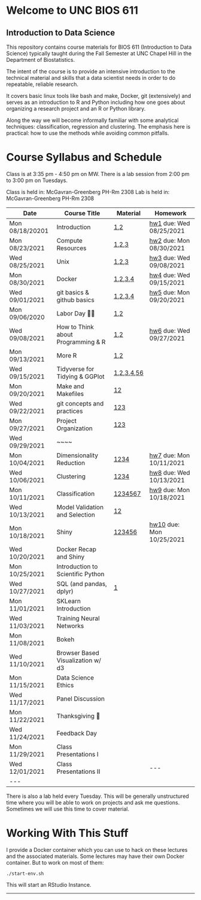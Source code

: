 Welcome to UNC BIOS 611
=======================
Introduction to Data Science
----------------------------

This repository contains course materials for BIOS 611 (Introduction
to Data Science) typically taught during the Fall Semester at UNC
Chapel Hill in the Department of Biostatistics.

The intent of the course is to provide an intensive introduction to
the technical material and skills that a data scientist needs in order
to do repeatable, reliable research.

It covers basic linux tools like bash and make, Docker, git
(extensively) and serves as an introduction to R and Python including
how one goes about organizing a research project and an R or Python
library.

Along the way we will become informally familiar with some analytical
techniques: classification, regression and clustering. The emphasis
here is practical: how to use the methods while avoiding common
pitfalls.

Course Syllabus and Schedule
============================

Class is at 3:35 pm - 4:50 pm on MW. There is a lab session from 2:00
pm to 3:00 pm on Tuesdays.

Class is held in: McGavran-Greenberg PH-Rm 2308
Lab is held in: McGavran-Greenberg PH-Rm 2308


| Date            | Course Title                       | Material                                                 | Homework                       |
| ---             | ---                                | ---                                                      | ---                            |
| Mon 08/18/20201 | Introduction                       | [1][m1],[2][m2]                                          | [hw1][hw1] due: Wed 08/25/2021 |
| Mon 08/23/2021  | Compute Resources                  | [1][m3],[2][m4],[3][m5]                                  | [hw2][hw2] due: Mon 08/30/2021 |
| Wed 08/25/2021  | Unix                               | [1][m8],[2][m6],[3][m7]                                  | [hw3][hw3] due: Wed 09/08/2021 |
| Mon 08/30/2021  | Docker                             | [1][m9],[2][m4],[3][m5],[4][m10]                         | [hw4][hw4] due: Wed 09/15/2021 |
| Wed 09/01/2021  | git basics & github basics         | [1][m13],[2][m14],[3][m15],[4][m16]                      | [hw5][hw5] due: Mon 09/20/2021 |
| Mon 09/06/2020  | Labor Day 🍞🌹                     | [1][m12],[2][m16]                                        |                                |
| Wed 09/08/2021  | How to Think about Programming & R | [1][m18],[2][m19]                                        | [hw6][hw6] due: Wed 09/27/2021 |
| Mon 09/13/2021  | More R                             | [1][m20],[2][m23]                                        |                                |
| Wed 09/15/2021  | Tidyverse for Tidying & GGPlot     | [1][m22],[2][m24],[3][m25],[4][m26],[5][m27][6][m28]     |                                |
| Mon 09/20/2021  | Make and Makefiles                 | [1][m29][2][m30]                                         |                                |
| Wed 09/22/2021  | git concepts and practices         | [1][m31][2][m32][3][m33]                                 |                                |
| Mon 09/27/2021  | Project Organization               | [1][m34][2][m35][3][m36]                                 |                                |
| Wed 09/29/2021  | ~~~~                               |                                                          |                                |
| Mon 10/04/2021  | Dimensionality Reduction           | [1][m37][2][m38][3][m39][4][m40]                         | [hw7][hw7] due: Mon 10/11/2021 |
| Wed 10/06/2021  | Clustering                         | [1][m41][2][m42][3][m43][4][m44]                         | [hw8][hw8] due: Wed 10/13/2021 |
| Mon 10/11/2021  | Classification                     | [1][m45][2][m46][3][m47][4][m48][5][m49][6][m50][7][m51] | [hw9][hw9] due: Mon 10/18/2021 |
| Wed 10/13/2021  | Model Validation and Selection     | [1][m52][2][m53]                                         |                                 |
| Mon 10/18/2021  | Shiny                              | [1][m54][2][m55][3][m56][4][m57][5][m58][6][m59]         | [hw10][hw10] due: Mon 10/25/2021|
| Wed 10/20/2021  | Docker Recap and Shiny             |                                                          |                                |
| Mon 10/25/2021  | Introduction to Scientific Python  |                                                          |                                |
| Wed 10/27/2021  | SQL (and pandas, dplyr)            | [1][m11]                                                 |                                |
| Mon 11/01/2021  | SKLearn Introduction               |                                                          |                                |
| Wed 11/03/2021  | Training Neural Networks           |                                                          |                                |
| Mon 11/08/2021  | Bokeh                              |                                                          |                                |
| Wed 11/10/2021  | Browser Based Visualization w/ d3  |                                                          |                                |
| Mon 11/15/2021  | Data Science Ethics                |                                                          |                                |
| Wed 11/17/2021  | Panel Discussion                   |                                                          |                                |
| Mon 11/22/2021  | Thanksgiving 🦃                    |                                                          |                                |
| Wed 11/24/2021  | Feedback Day                       |                                                          |                                |
| Mon 11/29/2021  | Class Presentations I              |                                                          |                                |
| Wed 12/01/2021  | Class Presentations II             |                                                          | ---                            |
| ---             |                                    |                                                          |                                |


There is also a lab held every Tuesday. This will be generally
unstructured time where you will be able to work on projects and ask
me questions. Sometimes we will use this time to cover material.

Working With This Stuff
=======================

I provide a Docker container which you can use to hack on these
lectures and the associated materials. Some lectures may have their
own Docker container. But to work on most of them:


    ./start-env.sh
    
This will start an RStudio Instance.

* * * 

[m1]:https://github.com/Vincent-Toups/datasci611/blob/main/lectures/01-course-intro-data-scientist/course-intro-data-scientist.org
[m2]:https://github.com/Vincent-Toups/datasci611/blob/main/lectures/01-course-intro-data-scientist/slides.Rpres
[m3]:https://its.unc.edu/research-computing/longleaf-cluster/
[m4]:https://docs.docker.com/docker-for-windows/install/
[m5]:https://docs.docker.com/engine/install/ubuntu/
[m6]:https://www.gnu.org/software/bash/manual/bash.html
[m7]:https://learnxinyminutes.com/docs/bash/
[m8]:https://github.com/Vincent-Toups/datasci611/tree/main/lectures/02-unix
[m9]:https://github.com/Vincent-Toups/datasci611/blob/main/lectures/03-Docker/docker.org
[m10]:https://learnxinyminutes.com/docs/docker/
[m11]:https://tomaugspurger.github.io/dplry-pandas.html
[m12]:https://en.wikipedia.org/wiki/Labor_Day
[m13]:https://git-scm.com/book/en/v2
[m14]:https://docs.github.com/en/get-started
[m15]:https://docs.github.com/en/github/authenticating-to-github/connecting-to-github-with-ssh/adding-a-new-ssh-key-to-your-github-account
[m16]:https://hyperallergic.com/313435/an-illustrated-guide-to-guy-debords-the-society-of-the-spectacle/
[m17]:https://liyanxu.blog/2017/02/12/install-git-on-windows-and-set-up-ssh-keys/
[m18]:https://learnxinyminutes.com/docs/r/
[m19]:http://adv-r.had.co.nz/
[m20]:http://adv-r.had.co.nz/Computing-on-the-language.html
[m21]:https://dplyr.tidyverse.org/articles/programming.html
[m22]:https://www.popularmechanics.com/science/a22577/genetics-papers-excel-errors/
[m23]:https://dplyr.tidyverse.org/
[m24]:https://tidyr.tidyverse.org/
[m25]:https://readr.tidyverse.org/
[m25]:https://ggplot2.tidyverse.org/
[m26]:https://magrittr.tidyverse.org/
[m27]:https://r4ds.had.co.nz/tidy-data.html
[m28]:https://www.interaction-design.org/literature/article/preattentive-visual-properties-and-how-to-use-them-in-information-visualization
[m29]:https://www.gnu.org/software/make/
[m30]:https://learnxinyminutes.com/docs/make/
[m31]:https://www.man7.org/linux/man-pages/man1/diff.1.html
[m32]:https://man7.org/linux/man-pages/man1/patch.1.html
[m33]:https://git-scm.com/book/en/v2/Git-Tools-Interactive-Staging
[m34]:https://github.com/virkud/bios611-project1
[m35]:https://www.latex-project.org/
[m36]:https://bookdown.org/yihui/rmarkdown-cookbook/install-latex.html
[m37]:https://en.wikipedia.org/wiki/Manifold_hypothesis
[m38]:https://en.wikipedia.org/wiki/Vector_space
[m39]:https://en.wikipedia.org/wiki/T-distributed_stochastic_neighbor_embedding
[m40]:https://scikit-learn.org/stable/modules/manifold.html
[m41]:https://https://scikit-learn.org/stable/auto_examples/cluster/plot_cluster_comparison.html
[m42]:https://rstudio.github.io/reticulate/
[m43]:https://en.wikipedia.org/wiki/K-means_clustering
[m44]:https://en.wikipedia.org/wiki/Spectral_clustering
[m45]:https://en.wikipedia.org/wiki/Linear_discriminant_analysis
[m46]:https://en.wikipedia.org/wiki/AdaBoost
[m47]:https://www.rdocumentation.org/packages/gbm/versions/2.1.8
[m48]:https://en.wikipedia.org/wiki/Receiver_operating_characteristic
[m49]:https://en.wikipedia.org/wiki/Linear_discriminant_analysis
[m50]:https://en.wikipedia.org/wiki/Logistic_regression
[m51]:https://en.wikipedia.org/wiki/F-score
[m52]:https://topepo.github.io/caret/model-training-and-tuning.html
[m53]:https://en.wikipedia.org/wiki/Cross-validation_(statistics)
[m54]:https://www.geeksforgeeks.org/difference-between-127-0-0-1-and-0-0-0-0/
[m55]:https://developer.mozilla.org/en-US/docs/Web/HTTP/Overview
[m56]:https://en.wikipedia.org/wiki/HTML
[m57]:https://en.wikipedia.org/wiki/JavaScript
[m58]:https://shiny.rstudio.com/
[m59]:https://plotly.com/r/

[hw1]:https://github.com/Vincent-Toups/datasci611/blob/main/lectures/01-course-intro-data-scientist/homework.md
[hw2]:https://github.com/Vincent-Toups/datasci611/blob/main/lectures/X-02-vcl/homework.md
[hw3]:https://github.com/Vincent-Toups/datasci611/blob/main/lectures/02-unix/homework.md
[hw4]:https://github.com/Vincent-Toups/datasci611/blob/main/lectures/03-Docker/homework.md
[hw5]:https://github.com/Vincent-Toups/datasci611/blob/main/lectures/04-git-basics/homework.md
[hw6]:https://github.com/Vincent-Toups/datasci611/blob/main/lectures/05-Programming-and-Programming-in-R/homework-p1.md
[hw7]:https://github.com/Vincent-Toups/datasci611/blob/main/lectures/10-dimensionality-reduction/homework.md
[hw8]:https://github.com/Vincent-Toups/datasci611/blob/main/lectures/11-clustering/homework.md
[hw9]:https://github.com/Vincent-Toups/datasci611/blob/main/lectures/12-classification/homework.md
[hw10]:https://github.com/Vincent-Toups/datasci611/blob/main/lectures/14-shiny/shiny-homework.md
